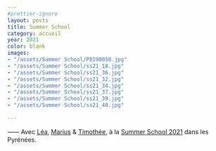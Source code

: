 ```yaml
---
#prettier-ignore
layout: posts
title: Summer School
category: accueil
year: 2021
color: blank
images:
- "/assets/Summer School/P8190058.jpg"
- "/assets/Summer School/ss21_18.jpg"
- "/assets/Summer School/ss21_36.jpg"
- "/assets/Summer School/ss21_32.jpg"
- "/assets/Summer School/ss21_34.jpg"
- "/assets/Summer School/ss21_37.jpg"
- "/assets/Summer School/ss21_39.jpg"
- "/assets/Summer School/ss21_40.jpg"

---
```


⸺ Avec [Léa][1], [Marius][2] & [Timothée][3], à la [Summer School 2021][4] dans les Pyrénées.

[1]: https://www.instagram.com/lea.lepetitclub/
[2]: https://www.instagram.com/marius_astruc/
[3]: https://www.instagram.com/petitmot__/
[4]: http://lepetitclub.summerscool.fun/2021.html
